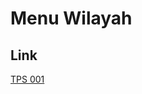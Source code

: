 # Menu Wilayah

## Link

[TPS 001](https://github.com/gigit-pemilu/pemilu-2024-91-papua/tree/main/pilpres/hitung-suara/sub/91-papua/sub/10-sarmi/sub/14-pantai-timur-bagian-barat/sub/2012-tambrawar/sub/001-tps)

